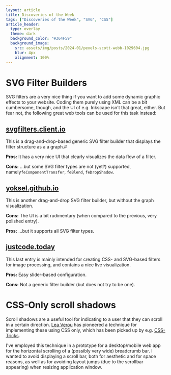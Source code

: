 ```yaml
---
layout: article
title: Discoveries of the Week
tags: ["Discoveries of the Week", "SVG", "CSS"]
article_header:
  type: overlay
  theme: dark
  background_color: "#364F59"
  background_image:
    src: assets/img/posts/2024-01/pexels-scott-webb-1029604.jpg
    blur: 4px
    alignment: 100%
---
```


# SVG Filter Builders

SVG filters are a very nice thing if you want to add some dynamic graphic effects to your website.
Coding them purely using XML can be a bit cumbersome, though, and the UI of e.g. Inkscape isn't that great, either.
But fear not, the following great web tools can be used for this task instead:

## [svgfilters.client.io](https://svgfilters.client.io/)
This is a drag-and-drop-based generic SVG filter builder that displays the filter structure as a a graph.#

**Pros:** It has a very nice UI that clearly visualizes the data flow of a filter.

**Cons:** &hellip;but some SVG filter types are not (yet?) supported, namely`feComponentTransfer`, `feBlend`, `feDropShadow`.

## [yoksel.github.io](https://yoksel.github.io/svg-filters/#/)
This is another drag-and-drop SVG filter builder, but without the graph visualization.

**Cons:** The UI is a bit rudimentary (when compared to the previous, very polished entry).

**Pros:** &hellip;but it supports all SVG filter types.

## [justcode.today](https://justcode.today/filters/)
This last entry is mainly intended for creating CSS- and SVG-based filters for image processing,
and contains a nice live visualization.

**Pros:** Easy slider-based configuration.

**Cons:** Not a generic filter builder (but does not try to be one).

# CSS-Only scroll shadows

Scroll shadows are a useful tool for indicating to a user that they can scroll in a certain direction.
[Lea Verou][lv-scroll-shadows] has pioneered a technique for implementing these using CSS only,
which has been picked up by e.g. [CSS-Tricks][css-tricks-scroll-shadows].

I've employed this technique in a prototype for a desktop/mobile web app for the horizontal scrolling of a (possibly very wide) breadcrumb bar.
I wanted to avoid displaying a scroll bar, both for aesthetic and for space reasons,
as well as for avoiding layout jumps (due to the scrollbar appearing) when resizing application window.

[lv-scroll-shadows]: https://lea.verou.me/blog/2012/04/background-attachment-local/
[css-tricks-scroll-shadows]: https://css-tricks.com/books/greatest-css-tricks/scroll-shadows/
